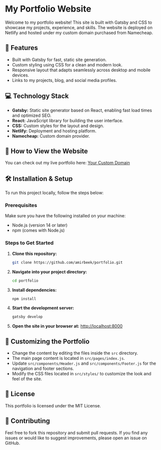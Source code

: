 
# My Portfolio Website

Welcome to my portfolio website! This site is built with Gatsby and CSS to showcase my projects, experience, and skills. The website is deployed on Netlify and hosted under my custom domain purchased from Namecheap.

## 🚀 Features
- Built with Gatsby for fast, static site generation.
- Custom styling using CSS for a clean and modern look.
- Responsive layout that adapts seamlessly across desktop and mobile devices.
- Links to my projects, blog, and social media profiles.

## 💻 Technology Stack
- **Gatsby:** Static site generator based on React, enabling fast load times and optimized SEO.
- **React:** JavaScript library for building the user interface.
- **CSS:** Custom styles for the layout and design.
- **Netlify:** Deployment and hosting platform.
- **Namecheap:** Custom domain provider.

## 📖 How to View the Website
You can check out my live portfolio here:
[Your Custom Domain](http://amirbekshomurodov.me)

## 🛠️ Installation & Setup
To run this project locally, follow the steps below:

### Prerequisites
Make sure you have the following installed on your machine:
- Node.js (version 14 or later)
- npm (comes with Node.js)

### Steps to Get Started
1. **Clone this repository:**
    ```bash
    git clone https://github.com/amirbeek/portfolio.git
    ```
2. **Navigate into your project directory:**
    ```bash
    cd portfolio
    ```
3. **Install dependencies:**
    ```bash
    npm install
    ```
4. **Start the development server:**
    ```bash
    gatsby develop
    ```
5. **Open the site in your browser at:**
    [http://localhost:8000](http://localhost:8000)

## 🔧 Customizing the Portfolio
- Change the content by editing the files inside the `src` directory.
- The main page content is located in `src/pages/index.js`.
- Update `src/components/Header.js` and `src/components/Footer.js` for the navigation and footer sections.
- Modify the CSS files located in `src/styles/` to customize the look and feel of the site.

## 📝 License
This portfolio is licensed under the MIT License.

## 🤝 Contributing
Feel free to fork this repository and submit pull requests. If you find any issues or would like to suggest improvements, please open an issue on GitHub.

